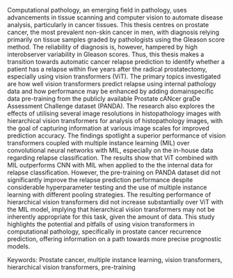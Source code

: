 Computational pathology, an emerging field in pathology, uses advancements in tissue
scanning and computer vision to automate disease analysis, particularly in cancer tissues.
This thesis centres on prostate cancer, the most prevalent non-skin cancer in men,
with diagnosis relying primarily on tissue samples graded by pathologists using the
Gleason score method. The reliability of diagnosis is, however, hampered by high
interobserver variability in Gleason scores. Thus, this thesis makes a transition towards
automatic cancer relapse prediction to identify whether a patient has a relapse within
five years after the radical prostatectomy, especially using vision transformers (ViT).
The primary topics investigated are how well vision transformers predict relapse using
internal pathology data and how performance may be enhanced by adding domainspecific
data pre-training from the publicly available Prostate cANcer graDe Assessment
Challenge dataset (PANDA). The research also explores the effects of utilising several
image resolutions in histopathology images with hierarchical vision transformers for
analysis of histopathology images, with the goal of capturing information at various image
scales for improved prediction accuracy. The findings spotlight a superior performance
of vision transformers coupled with multiple instance learning (MIL) over convolutional
neural networks with MIL, especially on the in-house data regarding relapse classification.
The results show that ViT combined with MIL outperforms CNN with MIL when
applied to the the internal data for relapse classification. However, the pre-training on
PANDA dataset did not significantly improve the relapse prediction performance despite
considerable hyperparameter testing and the use of multiple instance learning with
different pooling strategies. The resulting performance of hierarchical vision transformers
did not increase substantially over ViT with the MIL model, implying that hierarchical
vision transformers may not be inherently appropriate for this task, given the amount
of data. This study highlights the potential and pitfalls of using vision transformers in
computational pathology, specifically in prostate cancer recurrence prediction, offering
information on a path towards more precise prognostic models.


Keywords: Prostate cancer, multiple instance learning, vision transformers, hierarchical
vision transformers, pre-training
